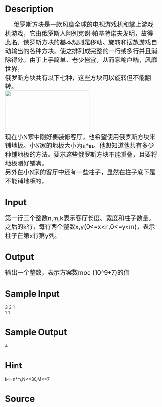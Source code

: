 
# Description

<div class="content"><p class="MsoNormal" style="margin: 0cm 0cm 0pt; text-indent: 21pt; text-align: left;"><span style="font-size: 15pt; font-family: 宋体; mso-ascii-font-family: Calibri; mso-hansi-font-family: Calibri">俄罗斯方块是一款风靡全球的电视游戏机和掌上游戏机游戏，它由俄罗斯人阿列克谢</span><span lang="EN-US" style="font-size: 15pt"><font face="Calibri">·</font></span><span style="font-size: 15pt; font-family: 宋体; mso-ascii-font-family: Calibri; mso-hansi-font-family: Calibri">帕基特诺夫发明，故得此名。俄罗斯方块的基本规则是移动、旋转和摆放游戏自动输出的各种方块，使之排列成完整的一行或多行并且消除得分。由于上手简单、老少皆宜，从而家喻户晓，风靡世界。</span><span lang="EN-US" style="font-size: 15pt"><o:p></o:p></span></p>
<p class="MsoNormal" style="margin: 0cm 0cm 0pt"><span style="font-size: 15pt; font-family: 宋体; mso-ascii-font-family: Calibri; mso-hansi-font-family: Calibri">俄罗斯方块共有以下七种，这些方块可以旋转但不能翻转。</span></p>
<p class="MsoNormal" style="margin: 0cm 0cm 0pt"></p>
<p class="MsoNormal" style="margin: 0cm 0cm 0pt"><span style="font-size: 15pt; font-family: 宋体; mso-ascii-font-family: Calibri; mso-hansi-font-family: Calibri"><img height="136" alt="" width="276" src="/source/bzoj/3222/img/aHR0cHM6Ly9seWRzeS5jb20vSnVkZ2VPbmxpbmUvdXBsb2FkLzIwMTMwNi8xMS5qcGc=.jpg"/></span></p>
<p class="MsoNormal" style="margin: 0cm 0cm 0pt"><span style="font-size: 15pt; font-family: 宋体; mso-ascii-font-family: Calibri; mso-hansi-font-family: Calibri">现在小</span><span lang="EN-US" style="font-size: 15pt"><font face="Calibri">N</font></span><span style="font-size: 15pt; font-family: 宋体; mso-ascii-font-family: Calibri; mso-hansi-font-family: Calibri">家中刚好要装修客厅，他希望使用俄罗斯方块来铺地板。小</span><span lang="EN-US" style="font-size: 15pt"><font face="Calibri">N</font></span><span style="font-size: 15pt; font-family: 宋体; mso-ascii-font-family: Calibri; mso-hansi-font-family: Calibri">家的地板大小为</span><span lang="EN-US" style="font-size: 15pt"><font face="Calibri">n*m</font></span><span style="font-size: 15pt; font-family: 宋体; mso-ascii-font-family: Calibri; mso-hansi-font-family: Calibri">。他想知道他共有多少种铺地板的方法。要求这些俄罗斯方块不能重叠，且要将地板刚好铺满。</span><span lang="EN-US" style="font-size: 15pt"><o:p></o:p></span></p>
<p class="MsoNormal" align="left" style="margin: 0cm 0cm 0pt; text-align: left"><span style="font-size: 15pt; font-family: 宋体; mso-ascii-font-family: Calibri; mso-hansi-font-family: Calibri">另外在小</span><span lang="EN-US" style="font-size: 15pt"><font face="Calibri">N</font></span><span style="font-size: 15pt; font-family: 宋体; mso-ascii-font-family: Calibri; mso-hansi-font-family: Calibri">家的客厅中还有一些柱子，显然在柱子底下是不能铺地板的。</span><span lang="EN-US" style="font-size: 15pt"><o:p></o:p></span></p>
<p></p></div>

# Input

<div class="content"><p><span style="font-size: 15pt">第一行三个整数</span><span style="font-size: 15pt">n,m,k</span><span style="font-size: 15pt">表示客厅长度、宽度和柱子数量。</span><span style="font-size: 15pt">之后的</span><span style="font-size: 15pt">k</span><span style="font-size: 15pt">行，每行两个整数</span><span style="font-size: 15pt">x,y(0&lt;=x&lt;n,0&lt;=y&lt;m)</span><span style="font-size: 15pt">，表示柱子在第</span><span style="font-size: 15pt">x</span><span style="font-size: 15pt">行第</span><span style="font-size: 15pt">y</span><span style="font-size: 15pt">列。</span></p></div>

# Output

<div class="content"><p><span style="font-size: 15pt">输出一个整数，表示方案数</span><span style="font-size: 15pt">mod (10^9+7)</span><span style="font-size: 15pt">的值</span></p></div>

# Sample Input

<div class="content"><span class="sampledata">3 3 1<br/>
1 1<br/>
</span></div>

# Sample Output

<div class="content"><span class="sampledata">      4<br/>
</span></div>

# Hint

<div class="content"><p></p><p>k&lt;=n*m,N&lt;=30,M&lt;=7</p><p></p></div>

# Source

<div class="content"><p><a href="problemset.php?search="></a></p></div>

